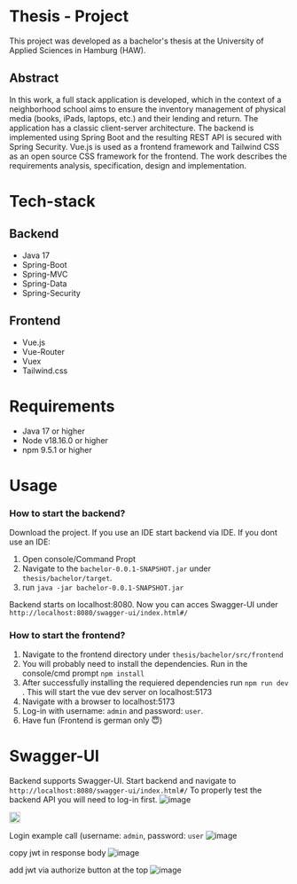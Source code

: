 # Thesis - Project
This project was developed as a bachelor's thesis at the University of Applied Sciences in Hamburg (HAW).

## Abstract
In this work, a full stack application is developed, which in the context of a neighborhood
school aims to ensure the inventory management of physical media (books, iPads, laptops, etc.) and their lending and return. The application has a classic client-server architecture.
The backend is implemented using Spring Boot and the resulting REST API is secured
with Spring Security. Vue.js is used as a frontend framework and Tailwind CSS as an open
source CSS framework for the frontend. The work describes the requirements analysis,
specification, design and implementation.

# Tech-stack

## Backend
<ul>
  <li>Java 17 </li>
  <li>Spring-Boot </li>
  <li>Spring-MVC </li>
  <li>Spring-Data </li>
  <li>Spring-Security</li>
</ul>

## Frontend
<ul>
  <li>Vue.js </li>
  <li>Vue-Router </li>
  <li>Vuex </li>
  <li>Tailwind.css </li>
</ul>

# Requirements
<ul>
  <li>Java 17 or higher </li>
  <li>Node v18.16.0 or higher</li>
  <li>npm 9.5.1 or higher</li>
</ul>

# Usage
<h3>How to start the backend? </h3>

Download the project. If you use an IDE start backend via IDE. If you dont use an IDE:
<br>
1. Open console/Command Propt
2. Navigate to the  `bachelor-0.0.1-SNAPSHOT.jar` under ```thesis/bachelor/target```.   
3. run `java -jar bachelor-0.0.1-SNAPSHOT.jar`

Backend starts on localhost:8080. Now you can acces Swagger-UI under `http://localhost:8080/swagger-ui/index.html#/` 

<h3>How to start the frontend? </h3>

1. Navigate to the frontend directory under `thesis/bachelor/src/frontend`
2. You will probably need to install the dependencies. Run in the console/cmd prompt `npm install`
3. After successfully installing the requiered dependencies run `npm run dev` . This will start the vue dev server on localhost:5173
4. Navigate with a browser to localhost:5173
5. Log-in with username: `admin` and password: `user`.
6. Have fun (Frontend is german only :innocent:)

# Swagger-UI

Backend supports Swagger-UI. Start backend and navigate to `http://localhost:8080/swagger-ui/index.html#/`
To properly test the backend API you will need to log-in first.
![image](https://github.com/3rim/thesis/assets/37411005/98f6d198-e630-4b5b-8c49-c44f26eb6ab7)

<img src="https://your-image-url.type](https://github.com/3rim/thesis/assets/37411005/98f6d198-e630-4b5b-8c49-c44f26eb6ab7" width="20">

Login example call (username: `admin`, password: `user`
![image](https://github.com/3rim/thesis/assets/37411005/8c5df751-b03f-4b37-acf8-00c32e9d82ae)

copy jwt in response body
![image](https://github.com/3rim/thesis/assets/37411005/22214f8b-aeba-4b0f-b0bb-f082ae2cc07c)

add jwt via authorize button at the top
![image](https://github.com/3rim/thesis/assets/37411005/d5fd5ba5-c510-458d-b7f7-3e4c3770868a)


